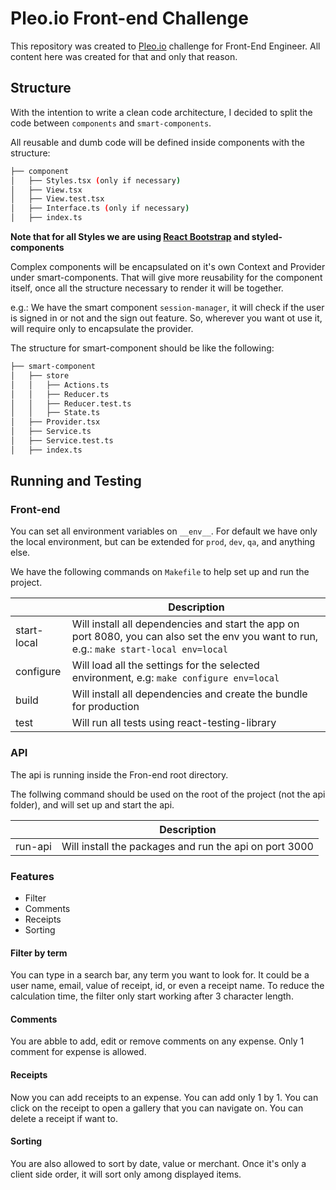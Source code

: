 # Pleo.io Front-end Challenge

This repository was created to [Pleo.io](https;//pleo.io) challenge for Front-End Engineer. All content here was created for that and only that reason.

## Structure

With the intention to write a clean code architecture, I decided to split the code between `components` and `smart-components`.

All reusable and dumb code will be defined inside components with the structure:

```bash
├── component
│   ├── Styles.tsx (only if necessary)
│   ├── View.tsx
│   ├── View.test.tsx
│   ├── Interface.ts (only if necessary)
│   ├── index.ts
```

**Note that for all Styles we are using [React Bootstrap](https://react-bootstrap.github.io/) and styled-components**

Complex components will be encapsulated on it's own Context and Provider under smart-components. That will give more reusability for the component itself, once all the structure necessary to render it will be together.

e.g.: We have the smart component `session-manager`, it will check if the user is signed in or not and the sign out feature. So, wherever you want ot use it, will require only to encapsulate the provider.

The structure for smart-component should be like the following:

```bash
├── smart-component
│   ├── store
│   │   ├── Actions.ts
│   │   ├── Reducer.ts
│   │   ├── Reducer.test.ts
│   │   ├── State.ts
│   ├── Provider.tsx
│   ├── Service.ts
│   ├── Service.test.ts
│   ├── index.ts
```

## Running and Testing

### Front-end

You can set all environment variables on `__env__`. For default we have only the local environment, but can be extended for `prod`, `dev`, `qa`, and anything else.

We have the following commands on `Makefile` to help set up and run the project.

|             | Description                                                                                                                                |
| ----------- | ------------------------------------------------------------------------------------------------------------------------------------------ |
| start-local | Will install all dependencies and start the app on port 8080, you can also set the env you want to run, e.g.: `make start-local env=local` |
| configure   | Will load all the settings for the selected environment, e.g: `make configure env=local`                                                   |
| build       | Will install all dependencies and create the bundle for production                                                                         |
| test        | Will run all tests using react-testing-library                                                                                             |

### API

The api is running inside the Fron-end root directory.

The follwing command should be used on the root of the project (not the api folder), and will set up and start the api.

|         | Description                                            |
| ------- | ------------------------------------------------------ |
| run-api | Will install the packages and run the api on port 3000 |

### Features

-   Filter
-   Comments
-   Receipts
-   Sorting

#### Filter by term

You can type in a search bar, any term you want to look for. It could be a user name, email, value of receipt, id, or even a receipt name.
To reduce the calculation time, the filter only start working after 3 character length.

#### Comments

You are abble to add, edit or remove comments on any expense.
Only 1 comment for expense is allowed.

#### Receipts

Now you can add receipts to an expense.
You can add only 1 by 1.
You can click on the receipt to open a gallery that you can navigate on.
You can delete a receipt if want to.

#### Sorting

You are also allowed to sort by date, value or merchant.
Once it's only a client side order, it will sort only among displayed items.
